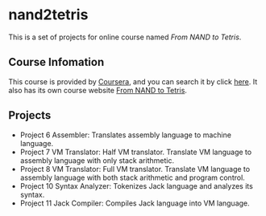 # nand2tetris
This is a set of projects for online course named *From NAND to Tetris*.

## Course Infomation
This course is provided by [Coursera](https://www.coursera.org), and you can search it by click [here](https://www.coursera.org/courses?languages=en&query=from+nand+to+tetris). 
It also has its own course website [From NAND to Tetris](http://nand2tetris.org/).

## Projects
* Project 6 Assembler: Translates assembly language to machine language.
* Project 7 VM Translator: Half VM translator. Translate VM language to assembly language with only stack arithmetic. 
* Project 8 VM Translator: Full VM translator. Translate VM language to assembly language with both stack arithmetic and program control.
* Project 10 Syntax Analyzer: Tokenizes Jack language and analyzes its syntax.
* Project 11 Jack Compiler: Compiles Jack language into VM language.